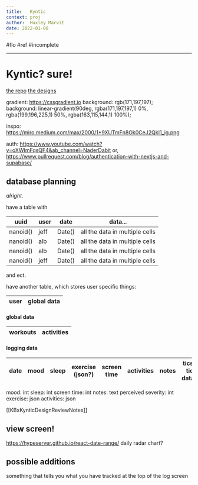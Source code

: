 ```yaml
---
title:   Kyntic
context: proj
author:  Huxley Marvit
date: 2022-01-08
---
```


#flo #ref #incomplete

***

# Kyntic? sure!

[the repo](https://github.com/TheEnquirer/kyntic)
[the designs](https://www.figma.com/file/i2i4nugfhshJLqCwftb4wf/kyntic?node-id=0%3A1)



gradient:
https://cssgradient.io
background: rgb(171,197,197);  
background: linear-gradient(90deg, rgba(171,197,197,1) 0%, rgba(199,196,225,1) 50%, rgba(163,115,144,1) 100%);

inspo: https://miro.medium.com/max/2000/1*9XUTmFn8Ok0CeJ2QkI1_ig.png

auth: https://www.youtube.com/watch?v=oXWImFqsQF4&ab_channel=NaderDabit
or, https://www.pullrequest.com/blog/authentication-with-nextjs-and-supabase/


## database planning
*alright.*


have a table with

| uuid     | user | date   | data...                        |
| -------- | ---- | ------ | ------------------------------ |
| nanoid() | jeff | Date() | all the data in multiple cells |
| nanoid() | alb | Date() | all the data in multiple cells |
| nanoid() | alb | Date() | all the data in multiple cells |
| nanoid() | jeff | Date() | all the data in multiple cells |
and ect.

have another table, which stores user specific things:

| user | global data |
| ---- | ----------- |

#### global data
| workouts | activities |
| -------- | ---------- |

#### logging data
| date | mood | sleep | exercise (json?) | screen time | activities | notes | tics? tic data? | perceived severity? |
| ---- | ---- | ----- | ---------------- | ----------- | ---------- | ----- | --------------- | ------------------- |

mood: int
sleep: int
screen time: int
notes: text
perceived severity: int
exercise: json
activities: json

[[KBxKynticDesignReviewNotes]]


##  view screen!

https://hypeserver.github.io/react-date-range/
daily radar chart?

## possible additions
something that tells you what you have tracked at the top of the log screen




































